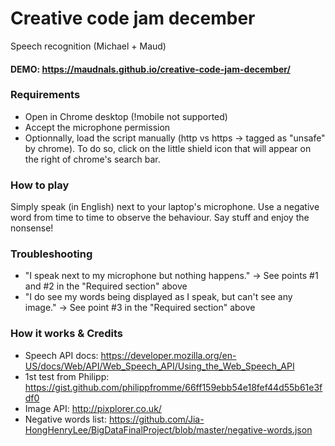 # Creative code jam december

Speech recognition (Michael + Maud)

#### DEMO: https://maudnals.github.io/creative-code-jam-december/

### Requirements
* Open in Chrome desktop (!mobile not supported)
* Accept the microphone permission
* Optionnally, load the script manually (http vs https -> tagged as "unsafe" by chrome). To do so, click on the little shield icon that will appear on the right of chrome's search bar.

### How to play
Simply speak (in English) next to your laptop's microphone.
Use a negative word from time to time to observe the behaviour.
Say stuff and enjoy the nonsense!

### Troubleshooting
* "I speak next to my microphone but nothing happens." -> See points #1 and #2 in the "Required section" above
* "I do see my words being displayed as I speak, but can't see any image." -> See point #3 in the "Required section" above

### How it works & Credits
* Speech API docs: https://developer.mozilla.org/en-US/docs/Web/API/Web_Speech_API/Using_the_Web_Speech_API
* 1st test from Philipp: https://gist.github.com/philippfromme/66ff159ebb54e18fef44d55b61e3fdf0
* Image API: http://pixplorer.co.uk/
* Negative words list: https://github.com/Jia-HongHenryLee/BigDataFinalProject/blob/master/negative-words.json
